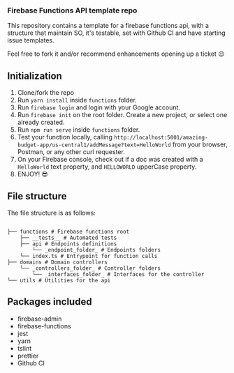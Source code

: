 ### Firebase Functions API template repo

This repository contains a template for a firebase functions api, with a structure that maintain SO, it's testable, set with Github CI and have starting issue templates.

Feel free to fork it and/or recommend enhancements opening up a ticket 😉️

## Initialization

1. Clone/fork the repo
2. Run `yarn install` inside `functions` folder.
3. Run `firebase login` and login with your Google account.
4. Run `firebase init` on the root folder. Create a new project, or select one already created.
5. Run `npm run serve` inside `functions` folder.
6. Test your function locally, calling `http://localhost:5001/amazing-budget-app/us-central1/addMessage?text=HelloWorld` from your browser, Postman, or any other curl requester.
7. On your Firebase console, check out if a doc was created with a `HelloWorld` text property, and `HELLOWORLD` upperCase property.
8. ENJOY! 😎️

## File structure

The file structure is as follows:

```

├── functions # Firebase functions root
    ├── __tests__ # Automated tests
    ├── api # Endpoints definitions
        └── _endpoint_folder_ # Endpoints folders
    └── index.ts # Entrypoint for function calls
├── domains # Domain controllers
    └── _controllers_folder_ # Controller folders
        └── _interfaces_folder_ # Interfaces for the controller
└── utils # Utilities for the api

```
## Packages included

- firebase-admin
- firebase-functions
- jest
- yarn
- tslint
- prettier
- Github CI
